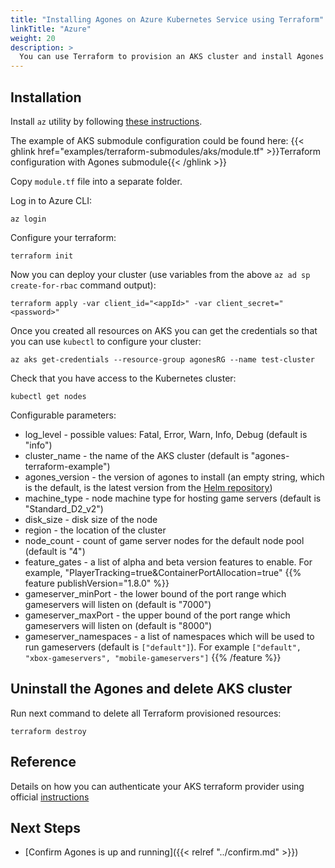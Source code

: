 ```yaml
---
title: "Installing Agones on Azure Kubernetes Service using Terraform"
linkTitle: "Azure"
weight: 20
description: >
  You can use Terraform to provision an AKS cluster and install Agones on it.
---
```


## Installation

Install `az` utility by following [these instructions](https://docs.microsoft.com/en-us/cli/azure/install-azure-cli?view=azure-cli-latest).

The example of AKS submodule configuration could be found here:
 {{< ghlink href="examples/terraform-submodules/aks/module.tf" >}}Terraform configuration with Agones submodule{{< /ghlink >}}

Copy `module.tf` file into a separate folder.

Log in to Azure CLI:
```
az login
```

Configure your terraform:
```
terraform init
```

Now you can deploy your cluster (use variables from the above `az ad sp create-for-rbac` command output):
```
terraform apply -var client_id="<appId>" -var client_secret="<password>"
```

Once you created all resources on AKS you can get the credentials so that you can use `kubectl` to configure your cluster:
```
az aks get-credentials --resource-group agonesRG --name test-cluster
```

Check that you have access to the Kubernetes cluster:
```
kubectl get nodes
```

Configurable parameters:

- log_level - possible values: Fatal, Error, Warn, Info, Debug (default is "info")
- cluster_name - the name of the AKS cluster (default is "agones-terraform-example")
- agones_version - the version of agones to install (an empty string, which is the default, is the latest version from the [Helm repository](https://agones.dev/chart/stable))
- machine_type - node machine type for hosting game servers (default is "Standard_D2_v2")
- disk_size - disk size of the node
- region - the location of the cluster
- node_count - count of game server nodes for the default node pool (default is "4")
- feature_gates - a list of alpha and beta version features to enable. For example, "PlayerTracking=true&ContainerPortAllocation=true"
{{% feature publishVersion="1.8.0" %}}
- gameserver_minPort - the lower bound of the port range which gameservers will listen on (default is "7000")
- gameserver_maxPort - the upper bound of the port range which gameservers will listen on (default is "8000")
- gameserver_namespaces - a list of namespaces which will be used to run gameservers (default is `["default"]`). For example `["default", "xbox-gameservers", "mobile-gameservers"]`
{{% /feature %}}

## Uninstall the Agones and delete AKS cluster

Run next command to delete all Terraform provisioned resources:
```
terraform destroy
```

## Reference
Details on how you can authenticate your AKS terraform provider using official [instructions](https://www.terraform.io/docs/providers/azurerm/auth/service_principal_client_secret.html)

## Next Steps

- [Confirm Agones is up and running]({{< relref "../confirm.md" >}})
